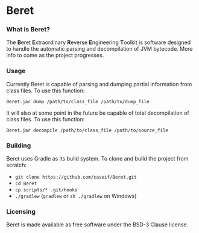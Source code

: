 # Beret #

### What is Beret? ###

The **B**eret **E**xtraordinary **R**everse **E**ngineering **T**oolkit is software designed to handle the automatic
parsing and decompilation of JVM bytecode. More info to come as the project progresses.

### Usage ###

Currently Beret is capable of parsing and dumping partial information from class files. To use this function:

`Beret.jar dump /path/to/class_file /path/to/dump_file`

It will also at some point in the future be capable of total decompilation of class files. To use this function:

`Beret.jar decompile /path/to/class_file /path/to/source_file`

### Building ###

Beret uses Gradle as its build system. To clone and build the project from scratch:

- `git clone https://github.com/caseif/Beret.git`
- `cd Beret`
- `cp scripts/* .git/hooks`
- `./gradlew` (`gradlew` or `sh ./gradlew` on Windows)

### Licensing ###

Beret is made available as free software under the BSD-3 Clause license.
